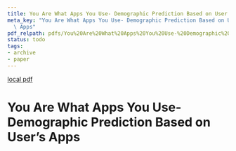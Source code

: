 ```yaml
---
title: You Are What Apps You Use- Demographic Prediction Based on User’s Apps
meta_key: "You Are What Apps You Use- Demographic Prediction Based on User\u2019s\
  \ Apps"
pdf_relpath: pdfs/You%20Are%20What%20Apps%20You%20Use-%20Demographic%20Prediction%20Based%20on%20User%E2%80%99s%20Apps.pdf
status: todo
tags:
- archive
- paper
---
```


[local pdf](../../../pdfs/You%20Are%20What%20Apps%20You%20Use-%20Demographic%20Prediction%20Based%20on%20User%E2%80%99s%20Apps.pdf)

# You Are What Apps You Use- Demographic Prediction Based on User’s Apps
